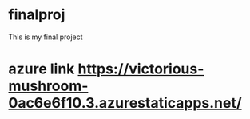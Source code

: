 # finalproj
This is my final project
# azure link https://victorious-mushroom-0ac6e6f10.3.azurestaticapps.net/
